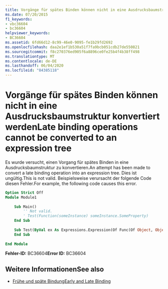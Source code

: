 ```yaml
---
title: Vorgänge für spätes Binden können nicht in eine Ausdrucksbaumstruktur konvertiert werden
ms.date: 07/20/2015
f1_keywords:
- vbc36604
- bc36604
helpviewer_keywords:
- BC36604
ms.assetid: 6fd66d12-8c99-46e0-9095-fe1b29fd2692
ms.openlocfilehash: daa2e1ef1b530a51f7fa9bcb051cdb27de550821
ms.sourcegitcommit: f8c270376ed905f6a8896ce0fe25b4f4b38ff498
ms.translationtype: MT
ms.contentlocale: de-DE
ms.lasthandoff: 06/04/2020
ms.locfileid: "84385118"
---
```

# <a name="late-binding-operations-cannot-be-converted-to-an-expression-tree"></a><span data-ttu-id="e725d-102">Vorgänge für spätes Binden können nicht in eine Ausdrucksbaumstruktur konvertiert werden</span><span class="sxs-lookup"><span data-stu-id="e725d-102">Late binding operations cannot be converted to an expression tree</span></span>
<span data-ttu-id="e725d-103">Es wurde versucht, einen Vorgang für spätes Binden in eine Ausdrucksbaumstruktur zu konvertieren.</span><span class="sxs-lookup"><span data-stu-id="e725d-103">An attempt has been made to convert a late binding operation into an expression tree.</span></span> <span data-ttu-id="e725d-104">Dies ist ungültig.</span><span class="sxs-lookup"><span data-stu-id="e725d-104">This is not valid.</span></span> <span data-ttu-id="e725d-105">Beispielsweise verursacht der folgende Code diesen Fehler.</span><span class="sxs-lookup"><span data-stu-id="e725d-105">For example, the following code causes this error.</span></span>  
  
```vb  
Option Strict Off  
Module Module1  
  
    Sub Main()  
        '' Not valid.  
        ' Test(Function(someInstance) someInstance.SomeProperty)  
    End Sub  
  
    Sub Test(ByVal ex As Expressions.Expression(Of Func(Of Object, Object)))  
    End Sub  
  
End Module  
```  
  
 <span data-ttu-id="e725d-106">**Fehler-ID:** BC36604</span><span class="sxs-lookup"><span data-stu-id="e725d-106">**Error ID:** BC36604</span></span>  
  
## <a name="see-also"></a><span data-ttu-id="e725d-107">Weitere Informationen</span><span class="sxs-lookup"><span data-stu-id="e725d-107">See also</span></span>

- [<span data-ttu-id="e725d-108">Frühe und späte Bindung</span><span class="sxs-lookup"><span data-stu-id="e725d-108">Early and Late Binding</span></span>](../programming-guide/language-features/early-late-binding/index.md)
